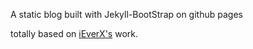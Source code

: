 A static blog built with Jekyll-BootStrap on github pages

totally based on [iEverX's](http://blog.evercoding.net/) work.
